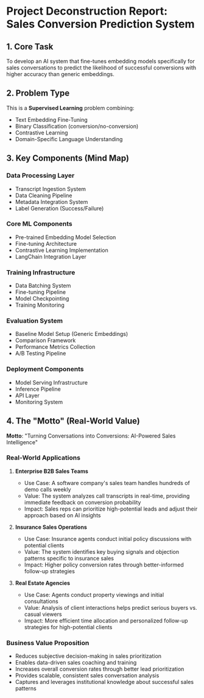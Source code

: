 # Project Deconstruction Report: Sales Conversion Prediction System

## 1. Core Task
To develop an AI system that fine-tunes embedding models specifically for sales conversations to predict the likelihood of successful conversions with higher accuracy than generic embeddings.

## 2. Problem Type
This is a **Supervised Learning** problem combining:
- Text Embedding Fine-Tuning
- Binary Classification (conversion/no-conversion)
- Contrastive Learning
- Domain-Specific Language Understanding

## 3. Key Components (Mind Map)

### Data Processing Layer
- Transcript Ingestion System
- Data Cleaning Pipeline
- Metadata Integration System
- Label Generation (Success/Failure)

### Core ML Components
- Pre-trained Embedding Model Selection
- Fine-tuning Architecture
- Contrastive Learning Implementation
- LangChain Integration Layer

### Training Infrastructure
- Data Batching System
- Fine-tuning Pipeline
- Model Checkpointing
- Training Monitoring

### Evaluation System
- Baseline Model Setup (Generic Embeddings)
- Comparison Framework
- Performance Metrics Collection
- A/B Testing Pipeline

### Deployment Components
- Model Serving Infrastructure
- Inference Pipeline
- API Layer
- Monitoring System

## 4. The "Motto" (Real-World Value)

**Motto**: "Turning Conversations into Conversions: AI-Powered Sales Intelligence"

### Real-World Applications

1. **Enterprise B2B Sales Teams**
   - Use Case: A software company's sales team handles hundreds of demo calls weekly
   - Value: The system analyzes call transcripts in real-time, providing immediate feedback on conversion probability
   - Impact: Sales reps can prioritize high-potential leads and adjust their approach based on AI insights

2. **Insurance Sales Operations**
   - Use Case: Insurance agents conduct initial policy discussions with potential clients
   - Value: The system identifies key buying signals and objection patterns specific to insurance sales
   - Impact: Higher policy conversion rates through better-informed follow-up strategies

3. **Real Estate Agencies**
   - Use Case: Agents conduct property viewings and initial consultations
   - Value: Analysis of client interactions helps predict serious buyers vs. casual viewers
   - Impact: More efficient time allocation and personalized follow-up strategies for high-potential clients

### Business Value Proposition
- Reduces subjective decision-making in sales prioritization
- Enables data-driven sales coaching and training
- Increases overall conversion rates through better lead prioritization
- Provides scalable, consistent sales conversation analysis
- Captures and leverages institutional knowledge about successful sales patterns 